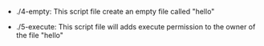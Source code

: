 * ./4-empty: This script file create an empty file called "hello"

* ./5-execute: This script file will adds execute permission to the owner of the file "hello"
